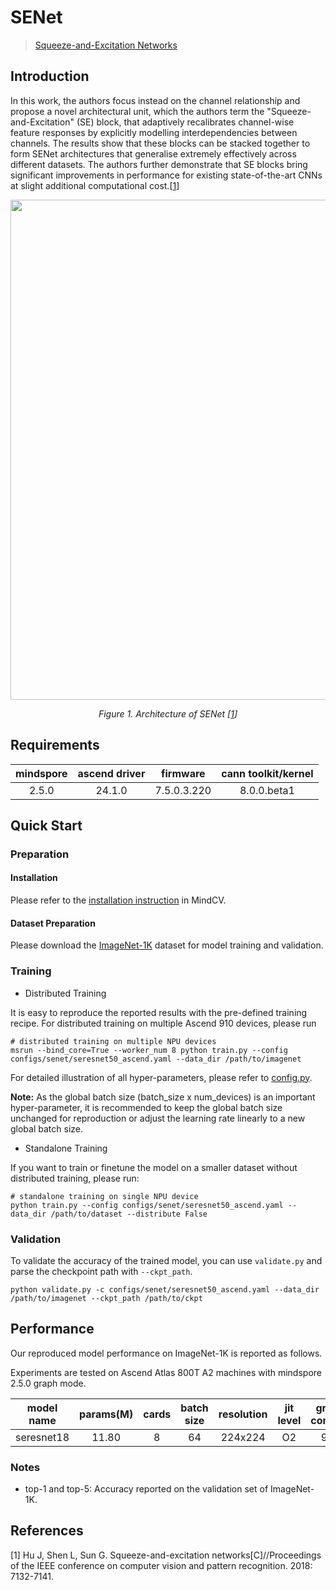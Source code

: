 # SENet

> [Squeeze-and-Excitation Networks](https://arxiv.org/abs/1709.01507)



## Introduction

In this work, the authors focus instead on the channel relationship and propose a novel architectural unit, which the
authors term the "Squeeze-and-Excitation" (SE) block, that adaptively recalibrates channel-wise feature responses by
explicitly modelling interdependencies between channels. The results show that these blocks can be stacked together to
form SENet architectures that generalise extremely effectively across different datasets. The authors further
demonstrate that SE blocks bring significant improvements in performance for existing state-of-the-art CNNs at slight
additional computational cost.[[1](#references)]

<p align="center">
  <img src="https://user-images.githubusercontent.com/53842165/218919253-618d3d66-9b2a-4e27-b866-a21015cd9600.png" width=800 />
</p>
<p align="center">
  <em>Figure 1. Architecture of SENet [<a href="#references">1</a>] </em>
</p>

## Requirements
| mindspore | ascend driver |  firmware   | cann toolkit/kernel |
| :-------: | :-----------: | :---------: | :-----------------: |
|   2.5.0   |   24.1.0      | 7.5.0.3.220 |     8.0.0.beta1     |



## Quick Start

### Preparation

#### Installation

Please refer to the [installation instruction](https://mindspore-lab.github.io/mindcv/installation/) in MindCV.

#### Dataset Preparation

Please download the [ImageNet-1K](https://www.image-net.org/challenges/LSVRC/2012/index.php) dataset for model training
and validation.

### Training

* Distributed Training

It is easy to reproduce the reported results with the pre-defined training recipe. For distributed training on multiple
Ascend 910 devices, please run

```shell
# distributed training on multiple NPU devices
msrun --bind_core=True --worker_num 8 python train.py --config configs/senet/seresnet50_ascend.yaml --data_dir /path/to/imagenet
```




For detailed illustration of all hyper-parameters, please refer
to [config.py](https://github.com/mindspore-lab/mindcv/blob/main/config.py).

**Note:**  As the global batch size  (batch_size x num_devices) is an important hyper-parameter, it is recommended to
keep the global batch size unchanged for reproduction or adjust the learning rate linearly to a new global batch size.

* Standalone Training

If you want to train or finetune the model on a smaller dataset without distributed training, please run:

```shell
# standalone training on single NPU device
python train.py --config configs/senet/seresnet50_ascend.yaml --data_dir /path/to/dataset --distribute False
```

### Validation

To validate the accuracy of the trained model, you can use `validate.py` and parse the checkpoint path
with `--ckpt_path`.

```shell
python validate.py -c configs/senet/seresnet50_ascend.yaml --data_dir /path/to/imagenet --ckpt_path /path/to/ckpt
```

## Performance

Our reproduced model performance on ImageNet-1K is reported as follows.

Experiments are tested on Ascend Atlas 800T A2 machines with mindspore 2.5.0 graph mode.




|  model name  |  params(M)   |  cards  |  batch size  |  resolution  |  jit level  |  graph compile  |  ms/step  |   img/s   |  acc@top1  |  acc@top5  |                                               recipe                                               |                                                  weight                                                   |
|:------------:|:------------:|:-------:|:------------:|:------------:|:-----------:|:---------------:|:---------:|:---------:|:----------:|:----------:|:--------------------------------------------------------------------------------------------------:|:---------------------------------------------------------------------------------------------------------:|
| seresnet18 | 11.80     | 8     | 64         | 224x224    | O2        | 90s           | 50.43   | 10152.68 | 72.05    | 90.59    | [yaml](https://github.com/mindspore-lab/mindcv/blob/main/configs/senet/seresnet18_ascend.yaml) | [weights](https://download-mindspore.osinfra.cn/toolkits/mindcv/senet/seresnet18-7b971c78-910v2.ckpt) |



### Notes

- top-1 and top-5: Accuracy reported on the validation set of ImageNet-1K.

## References

[1] Hu J, Shen L, Sun G. Squeeze-and-excitation networks[C]//Proceedings of the IEEE conference on computer vision and
pattern recognition. 2018: 7132-7141.

